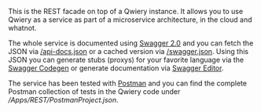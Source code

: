 
This is the REST facade on top of a Qwiery instance. It allows you to use Qwiery as a service as part of a microservice architecture, in the cloud and whatnot.

The whole service is documented using [Swagger 2.0](http://swagger.io) and you can fetch the JSON via [/api-docs.json](/api-docs.json) or a cached version via [/swagger.json](/swagger.json). Using this JSON you can generate stubs (proxys) for your favorite language via the [Swagger Codegen](http://swagger.io/swagger-codegen/) or generate documentation via [Swagger Editor](http://editor.swagger.io/).

The service has been tested with [Postman](https://www.getpostman.com) and you can find the complete Postman collection of tests in the Qwiery code under _/Apps/REST/PostmanProject.json_.